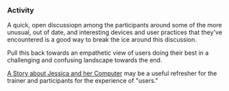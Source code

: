 ### Activity

A quick, open discussiopn among the participants around some of the more unusual, out of date, and interesting devices and user practices that they've encountered is a good way to break the ice around this discussion.

Pull this back towards an empathetic view of users doing their best in a challenging and confusing landscape towards the end.

[A Story about Jessica and her Computer](https://medium.com/@SwiftOnSecurity/a-story-about-jessica-and-her-computer-e400fa9fd4e) may be a useful refresher for the trainer and participants for the experience of "users."